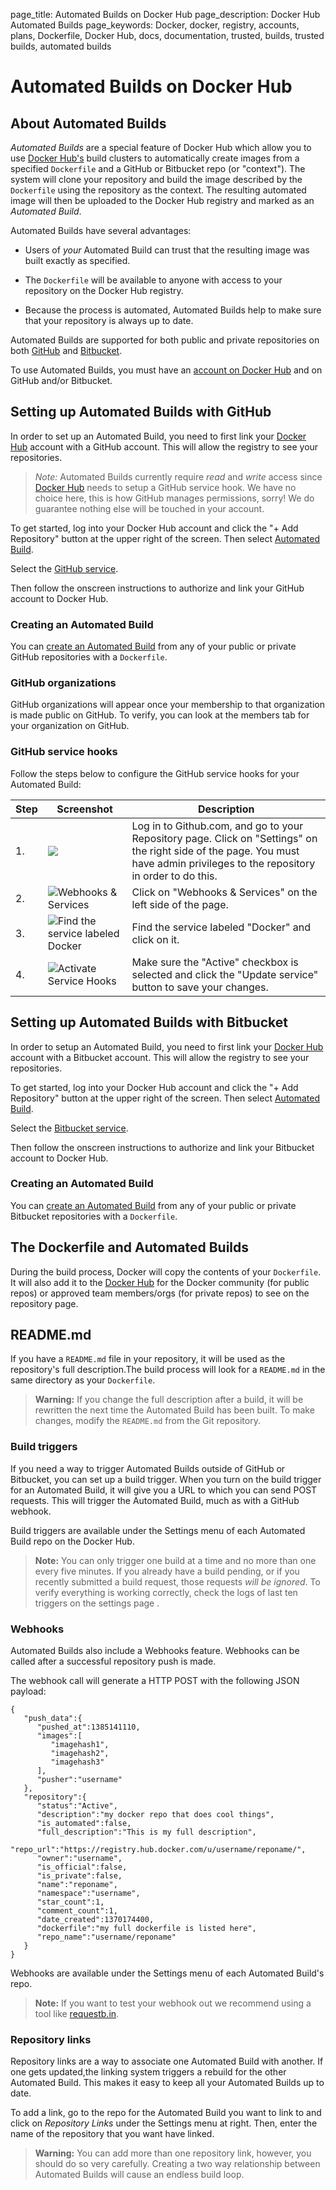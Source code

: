 page_title: Automated Builds on Docker Hub
page_description: Docker Hub Automated Builds
page_keywords: Docker, docker, registry, accounts, plans, Dockerfile, Docker Hub, docs, documentation, trusted, builds, trusted builds, automated builds
# Automated Builds on Docker Hub

## About Automated Builds

*Automated Builds* are a special feature of Docker Hub which allow you to use
[Docker Hub's](https://hub.docker.com) build clusters to automatically create images from
a specified `Dockerfile` and a GitHub or Bitbucket repo (or "context"). The system will
clone your repository and build the image described by the `Dockerfile` using the
repository as the context. The resulting automated image will then be uploaded to the
Docker Hub registry and marked as an *Automated Build*.

Automated Builds have several advantages:

* Users of *your* Automated Build can trust that the resulting image was built exactly as
specified.

* The `Dockerfile` will be available to anyone with access to your repository
on the Docker Hub registry. 

* Because the process is automated, Automated Builds help to make sure that your
repository is always up to date.

Automated Builds are supported for both public and private repositories on both
[GitHub](http://github.com) and [Bitbucket](https://bitbucket.org/).

To use Automated Builds, you must have an 
[account on Docker Hub](http://docs.docker.com/userguide/dockerhub/#creating-a-docker-hub-account)
and on GitHub and/or Bitbucket.

## Setting up Automated Builds with GitHub

In order to set up an Automated Build, you need to first link your
[Docker Hub](https://hub.docker.com) account with a GitHub account. This
will allow the registry to see your repositories.

> *Note:* 
> Automated Builds currently require *read* and *write* access since
> [Docker Hub](https://hub.docker.com) needs to setup a GitHub service
> hook. We have no choice here, this is how GitHub manages permissions, sorry! 
> We do guarantee nothing else will be touched in your account.

To get started, log into your Docker Hub account and click the "+ Add Repository" button
at the upper right of the screen. Then select
[Automated Build](https://registry.hub.docker.com/builds/add/).

Select the [GitHub service](https://registry.hub.docker.com/associate/github/).

Then follow the onscreen instructions to authorize and link your GitHub account to Docker Hub.

### Creating an Automated Build

You can [create an Automated Build](https://registry.hub.docker.com/builds/github/select/)
from any of your public or private GitHub repositories with a `Dockerfile`.

### GitHub organizations

GitHub organizations will appear once your membership to that organization is
made public on GitHub. To verify, you can look at the members tab for your
organization on GitHub.

### GitHub service hooks

Follow the steps below to configure the GitHub service hooks for your
Automated Build:

<table class="table table-bordered">
  <thead>
    <tr>
      <th>Step</th>
      <th>Screenshot</th>
      <th>Description</th>
    </tr>
  </thead>
  <tbody>
    <tr>
      <td>1.</td>
      <td><img src="/docker-hub/hub-images/gh_settings.png"></td>
      <td>Log in to Github.com, and go to your Repository page. Click on "Settings" on
      the right side of the page. You must have admin privileges to the repository in order to do this.</td>
    </tr>
    <tr>
      <td>2.</td>
      <td><img src="/docker-hub/hub-images/gh_menu.png" alt="Webhooks & Services"></td>
      <td>Click on "Webhooks & Services" on the left side of the page.</td></tr>
      <tr><td>3.</td><td><img src="/docker-hub/hub-images/gh_service_hook.png" alt="Find the service labeled Docker"></td><td>Find the service labeled "Docker" and click on it.</td></tr>
      <tr><td>4.</td><td><img src="/docker-hub/hub-images/gh_docker-service.png" alt="Activate Service Hooks"></td>
      <td>Make sure the "Active" checkbox is selected and click the "Update service" button to save your changes.</td>
    </tr>
  </tbody>
</table>

## Setting up Automated Builds with Bitbucket

In order to setup an Automated Build, you need to first link your
[Docker Hub](https://hub.docker.com) account with a Bitbucket account. This
will allow the registry to see your repositories.

To get started, log into your Docker Hub account and click the "+ Add Repository" button at
the upper right of the screen. Then select [Automated Build](https://registry.hub.docker.com/builds/add/).

Select the [Bitbucket
service](https://registry.hub.docker.com/associate/bitbucket/).

Then follow the onscreen instructions to authorize and link your Bitbucket account
to Docker Hub.

### Creating an Automated Build

You can [create an Automated Build](
https://registry.hub.docker.com/builds/bitbucket/select/) from any of your
public or private Bitbucket repositories with a `Dockerfile`.

## The Dockerfile and Automated Builds

During the build process, Docker will copy the contents of your `Dockerfile`. It will
also add it to the [Docker Hub](https://hub.docker.com) for the Docker community (for
public repos) or approved team members/orgs (for private repos) to see on the repository
page.

## README.md

If you have a `README.md` file in your repository, it will be used as the
repository's full description.The build process will look for a
`README.md` in the same directory as your `Dockerfile`.

> **Warning:**
> If you change the full description after a build, it will be
> rewritten the next time the Automated Build has been built. To make changes,
> modify the `README.md` from the Git repository.

### Build triggers

If you need a way to trigger Automated Builds outside of GitHub
or Bitbucket, you can set up a build trigger. When you turn on the build
trigger for an Automated Build, it will give you a URL to which you can
send POST requests. This will trigger the Automated Build, much as with a GitHub webhook.

Build triggers are available under the Settings menu of each Automated Build repo on the
Docker Hub.

> **Note:** 
> You can only trigger one build at a time and no more than one
> every five minutes. If you already have a build pending, or if you
> recently submitted a build request, those requests *will be ignored*.
> To verify everything is working correctly, check the logs of last ten triggers on the
settings page .

### Webhooks

Automated Builds also include a Webhooks feature. Webhooks can be called
after a successful repository push is made.

The webhook call will generate a HTTP POST with the following JSON
payload:

```
{
   "push_data":{
      "pushed_at":1385141110,
      "images":[
         "imagehash1",
         "imagehash2",
         "imagehash3"
      ],
      "pusher":"username"
   },
   "repository":{
      "status":"Active",
      "description":"my docker repo that does cool things",
      "is_automated":false,
      "full_description":"This is my full description",
      "repo_url":"https://registry.hub.docker.com/u/username/reponame/",
      "owner":"username",
      "is_official":false,
      "is_private":false,
      "name":"reponame",
      "namespace":"username",
      "star_count":1,
      "comment_count":1,
      "date_created":1370174400,
      "dockerfile":"my full dockerfile is listed here",
      "repo_name":"username/reponame"
   }
}
```

Webhooks are available under the Settings menu of each Automated
Build's repo.

> **Note:** If you want to test your webhook out we recommend using
> a tool like [requestb.in](http://requestb.in/).


### Repository links

Repository links are a way to associate one Automated Build with another. If one
gets updated,the linking system triggers a rebuild for the other Automated Build.
This makes it easy to keep all your Automated Builds up to date.

To add a link, go to the repo for the Automated Build you want to link to and click on
*Repository Links* under the Settings menu at right. Then, enter the name of the repository that you want have linked.

> **Warning:**
> You can add more than one repository link, however, you should
> do so very carefully. Creating a two way relationship between Automated Builds will
> cause an endless build loop.

